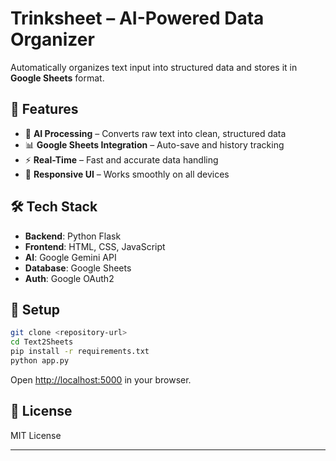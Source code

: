 # Trinksheet – AI-Powered Data Organizer

Automatically organizes text input into structured data and stores it in **Google Sheets** format.

## 🚀 Features

* 📑 **AI Processing** – Converts raw text into clean, structured data
* 📊 **Google Sheets Integration** – Auto-save and history tracking
* ⚡ **Real-Time** – Fast and accurate data handling
* 📱 **Responsive UI** – Works smoothly on all devices

## 🛠️ Tech Stack

* **Backend**: Python Flask
* **Frontend**: HTML, CSS, JavaScript
* **AI**: Google Gemini API
* **Database**: Google Sheets
* **Auth**: Google OAuth2

## 🔧 Setup

```bash
git clone <repository-url>
cd Text2Sheets
pip install -r requirements.txt
python app.py
```

Open [http://localhost:5000](http://localhost:5000) in your browser.

## 📄 License

MIT License

---
